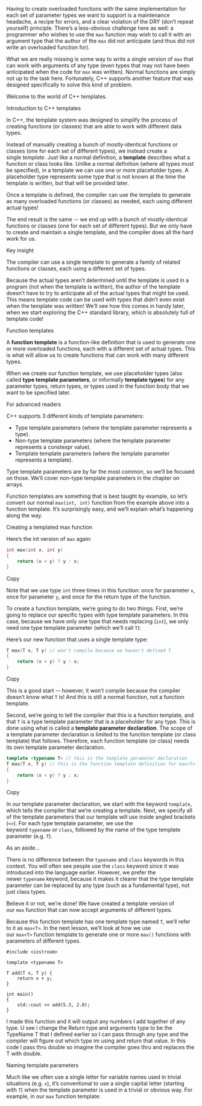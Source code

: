 
Having to create overloaded functions with the same implementation for each set of parameter types we want to support is a maintenance headache, a recipe for errors, and a clear violation of the DRY (don’t repeat yourself) principle. There’s a less-obvious challenge here as well: a programmer who wishes to use the `max` function may wish to call it with an argument type that the author of the `max` did not anticipate (and thus did not write an overloaded function for).

What we are really missing is some way to write a single version of `max` that can work with arguments of any type (even types that may not have been anticipated when the code for `max` was written). Normal functions are simply not up to the task here. Fortunately, C++ supports another feature that was designed specifically to solve this kind of problem.

Welcome to the world of C++ templates.

Introduction to C++ templates

In C++, the template system was designed to simplify the process of creating functions (or classes) that are able to work with different data types.

Instead of manually creating a bunch of mostly-identical functions or classes (one for each set of different types), we instead create a single _template_. Just like a normal definition, a **template** describes what a function or class looks like. Unlike a normal definition (where all types must be specified), in a template we can use one or more placeholder types. A placeholder type represents some type that is not known at the time the template is written, but that will be provided later.

Once a template is defined, the compiler can use the template to generate as many overloaded functions (or classes) as needed, each using different actual types!

The end result is the same -- we end up with a bunch of mostly-identical functions or classes (one for each set of different types). But we only have to create and maintain a single template, and the compiler does all the hard work for us.

Key insight

The compiler can use a single template to generate a family of related functions or classes, each using a different set of types.



Because the actual types aren’t determined until the template is used in a program (not when the template is written), the author of the template doesn’t have to try to anticipate all of the actual types that might be used. This means template code can be used with types that didn’t even exist when the template was written! We’ll see how this comes in handy later, when we start exploring the C++ standard library, which is absolutely full of template code!


Function templates

A **function template** is a function-like definition that is used to generate one or more overloaded functions, each with a different set of actual types. This is what will allow us to create functions that can work with many different types.

When we create our function template, we use placeholder types (also called **type template parameters**, or informally **template types**) for any parameter types, return types, or types used in the function body that we want to be specified later.

For advanced readers

C++ supports 3 different kinds of template parameters:

- Type template parameters (where the template parameter represents a type).
- Non-type template parameters (where the template parameter represents a constexpr value).
- Template template parameters (where the template parameter represents a template).

Type template parameters are by far the most common, so we’ll be focused on those. We’ll cover non-type template parameters in the chapter on arrays.

Function templates are something that is best taught by example, so let’s convert our normal `max(int, int)` function from the example above into a function template. It’s surprisingly easy, and we’ll explain what’s happening along the way.

Creating a templated max function

Here’s the int version of `max` again:

```cpp
int max(int x, int y)
{
    return (x < y) ? y : x;
}
```

Copy

Note that we use type `int` three times in this function: once for parameter `x`, once for parameter `y`, and once for the return type of the function.

To create a function template, we’re going to do two things. First, we’re going to replace our specific types with type template parameters. In this case, because we have only one type that needs replacing (`int`), we only need one type template parameter (which we’ll call `T`):

Here’s our new function that uses a single template type:

```cpp
T max(T x, T y) // won't compile because we haven't defined T
{
    return (x < y) ? y : x;
}
```

Copy

This is a good start -- however, it won’t compile because the compiler doesn’t know what `T` is! And this is still a normal function, not a function template.

Second, we’re going to tell the compiler that this is a function template, and that `T` is a type template parameter that is a placeholder for any type. This is done using what is called a **template parameter declaration**. The scope of a template parameter declaration is limited to the function template (or class template) that follows. Therefore, each function template (or class) needs its own template parameter declaration.

```cpp
template <typename T> // this is the template parameter declaration
T max(T x, T y) // this is the function template definition for max<T>
{
    return (x < y) ? y : x;
}
```

Copy

In our template parameter declaration, we start with the keyword `template`, which tells the compiler that we’re creating a template. Next, we specify all of the template parameters that our template will use inside angled brackets (`<>`). For each type template parameter, we use the keyword `typename` or `class`, followed by the name of the type template parameter (e.g. `T`).


As an aside…

There is no difference between the `typename` and `class` keywords in this context. You will often see people use the `class` keyword since it was introduced into the language earlier. However, we prefer the newer `typename` keyword, because it makes it clearer that the type template parameter can be replaced by any type (such as a fundamental type), not just class types.



Believe it or not, we’re done! We have created a template version of our `max` function that can now accept arguments of different types.

Because this function template has one template type named `T`, we’ll refer to it as `max<T>`. In the next lesson, we’ll look at how we use our `max<T>` function template to generate one or more `max()` functions with parameters of different types.

```
#include <iostream>

template <typename T>

T add(T x, T y) {
	return x + y;
}

int main()
{
	std::cout << add(5.3, 2.0);
}
```

I made this function and it will output any numbers I add together of any type. U see i change the Return type and arguments type to be the TypeName T that I defined earlier so I can pass through any type and the compiler will figure out which type im using and return that value. In this code I pass thru double so imagine the compiler goes thru and replaces the T with double. 


Naming template parameters

Much like we often use a single letter for variable names used in trivial situations (e.g. `x`), it’s conventional to use a single capital letter (starting with `T`) when the template parameter is used in a trivial or obvious way. For example, in our `max` function template:

